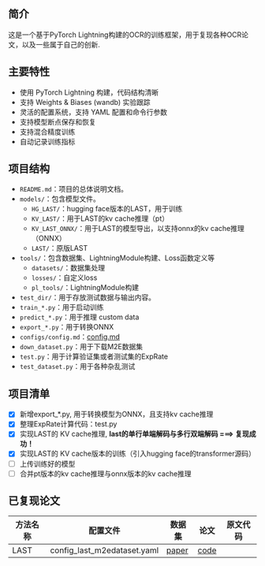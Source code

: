 ## 简介
这是一个基于PyTorch Lightning构建的OCR的训练框架，用于复现各种OCR论文，以及一些属于自己的创新.  

## 主要特性
- 使用 PyTorch Lightning 构建，代码结构清晰
- 支持 Weights & Biases (wandb) 实验跟踪
- 灵活的配置系统，支持 YAML 配置和命令行参数
- 支持模型断点保存和恢复
- 支持混合精度训练
- 自动记录训练指标

## 项目结构
- `README.md`：项目的总体说明文档。
- `models/`：包含模型文件。
  - `HG_LAST/`：hugging face版本的LAST，用于训练
  - `KV_LAST/`：用于LAST的kv cache推理（pt）
  - `KV_LAST_ONNX/`：用于LAST的模型导出，以支持onnx的kv cache推理（ONNX）
  - `LAST/`：原版LAST
- `tools/`：包含数据集、LightningModule构建、Loss函数定义等
  - `datasets/`：数据集处理
  - `losses/`：自定义loss
  - `pl_tools/`：LightningModule构建
- `test_dir/`：用于存放测试数据与输出内容。
- `train_*.py`：用于启动训练
- `predict_*.py`：用于推理 custom data
- `export_*.py`：用于转换ONNX
- `configs/config.md`：[config.md](configs/config.md)
- `down_dataset.py`：用于下载M2E数据集
- `test.py`：用于计算验证集或者测试集的ExpRate
- `test_dataset.py`：用于各种杂乱测试

## 项目清单
- [x] 新增export_*.py, 用于转换模型为ONNX，且支持kv cache推理
- [x] 整理ExpRate计算代码：test.py
- [x] 实现LAST的 KV cache推理, **last的单行单端解码与多行双端解码 ===> 复现成功！**
- [x] 实现LAST的 KV cache版本的训练（引入hugging face的transformer源码）
- [ ] 上传训练好的模型
- [ ] 合并pt版本的kv cache推理与onnx版本的kv cache推理

## 已复现论文
| **方法名称** | **配置文件** | **数据集** | **论文** | **原文代码** |
| --- | --- | --- | --- | --- |
| LAST | config_last_m2edataset.yaml | [paper](https://dl.acm.org/doi/abs/10.1145/3581783.3612499) | [code](https://github.com/HCIILAB/LAST) |



